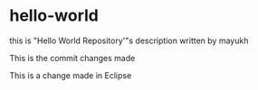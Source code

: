# hello-world
this is "Hello World Repository'"s description written by mayukh

This is the commit changes made 

This is a change made in Eclipse


